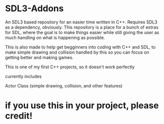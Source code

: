 # SDL3-Addons
An SDL3 based repository for an easier time written in C++.
Requires SDL3 as a dependency, obviously.
This repository is a place for a bunch of extras for SDL,
where the goal is to make things easier while still giving
the user as much handling on what is happening as possible.

This is also made to help get begginners into coding with
C++ and SDL, to make simple drawing and collision handled
by this so you can focus on getting better and making games.

This is one of my first C++ projects, so it
doesn't work perfectly

currently includes

Actor Class (simple drawing, collision, and other features)
# if you use this in your project, please credit!
